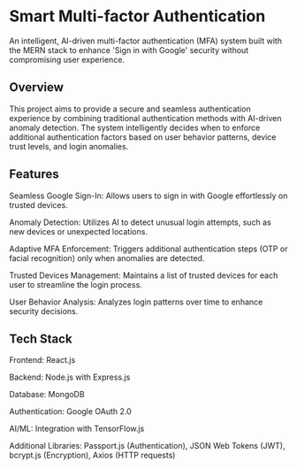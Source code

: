 
# Smart Multi-factor Authentication

An intelligent, AI-driven multi-factor authentication (MFA) system built with the MERN stack to enhance 'Sign in with Google' security without compromising user experience.






## Overview

This project aims to provide a secure and seamless authentication experience by combining traditional authentication methods with AI-driven anomaly detection. The system intelligently decides when to enforce additional authentication factors based on user behavior patterns, device trust levels, and login anomalies.


## Features
Seamless Google Sign-In: Allows users to sign in with Google effortlessly on trusted devices.

Anomaly Detection: Utilizes AI to detect unusual login attempts, such as new devices or unexpected locations.

Adaptive MFA Enforcement: Triggers additional authentication steps (OTP or facial recognition) only when anomalies are detected.

Trusted Devices Management: Maintains a list of trusted devices for each user to streamline the login process.

User Behavior Analysis: Analyzes login patterns over time to enhance security decisions.

## Tech Stack
Frontend: React.js

Backend: Node.js with Express.js

Database: MongoDB

Authentication: Google OAuth 2.0

AI/ML: Integration with TensorFlow.js 

Additional Libraries:
Passport.js (Authentication),
JSON Web Tokens (JWT),
bcrypt.js (Encryption),
Axios (HTTP requests)
